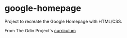 # google-homepage
Project to recreate the Google Homepage with HTML/CSS. 

From The Odin Project's [curriculum](http://www.theodinproject.com/courses/web-development-101/lessons/html-css)
